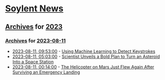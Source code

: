 # [Soylent News](../../../README.md)

## [Archives](../../index.md) for [2023](../index.md)

### [Archives](../../index.md) for [2023-08-11](index.md)

* [2023-08-11, 09:53:00](https://soylentnews.org/article.pl?sid=23/08/10/1913247&from=rss) - [Using Machine Learning to Detect Keystrokes](https://soylentnews.org/article.pl?sid=23/08/10/1913247&from=rss)
* [2023-08-11, 05:03:00](https://soylentnews.org/article.pl?sid=23/08/10/194243&from=rss) - [Scientist Unveils a Bold Plan to Turn an Asteroid Into a Space Station](https://soylentnews.org/article.pl?sid=23/08/10/194243&from=rss)
* [2023-08-11, 00:14:00](https://soylentnews.org/article.pl?sid=23/08/10/191221&from=rss) - [The Helicopter on Mars Just Flew Again After Surviving an Emergency Landing](https://soylentnews.org/article.pl?sid=23/08/10/191221&from=rss)

